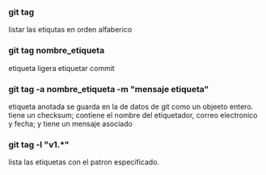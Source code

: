 ### git tag
  listar las etiqutas en orden alfaberico

### git tag nombre_etiqueta
  etiqueta ligera
  etiquetar commit

### git tag -a nombre_etiqueta -m "mensaje etiqueta"
  etiqueta anotada
  se guarda en la de datos de git como un objeeto entero.
  tiene un checksum; contiene el nombre del etiquetador, correo electronico
  y fecha; y tiene un mensaje asociado

  ### git tag -l  "v1.*"
  lista las etiquetas con el patron especificado.
